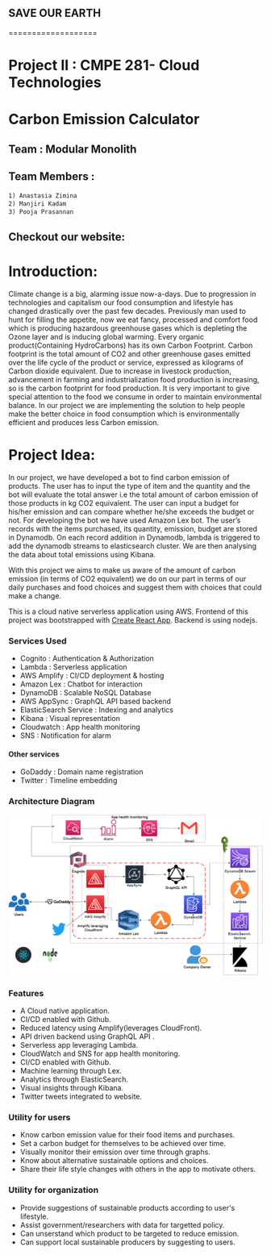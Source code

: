 ## **SAVE OUR EARTH**
===================

# Project II : CMPE 281- Cloud Technologies
# Carbon Emission Calculator
## Team : Modular Monolith
## Team Members :
```
1) Anastasia Zimina
2) Manjiri Kadam
3) Pooja Prasannan
```
## Checkout our website:
# Introduction:
Climate change is a big, alarming issue now-a-days. Due to progression in technologies and capitalism our food consumption and lifestyle has changed drastically over the past few decades. Previously man used to hunt for filling the appetite, now we eat fancy, processed and comfort food which is producing hazardous greenhouse gases which is depleting the Ozone layer and is inducing global warming. Every organic product(Containing HydroCarbons) has its own Carbon Footprint. Carbon footprint is the total amount of CO2 and other greenhouse gases emitted over the life cycle of the product or service, expressed as kilograms of Carbon dioxide equivalent. Due to increase in livestock production, advancement in farming and industrialization food production is increasing, so is the carbon footprint for food production. It is very important to give special attention to the food we consume in order to maintain environmental balance. In our project we are implementing the solution to help people make the better choice in food consumption which is environmentally efficient and produces less Carbon emission.

# Project Idea:
In our project, we have developed a bot to find carbon emission of products. The user has to input the type of item and the quantity and the bot will evaluate the total answer i.e the total amount of carbon emission of those products in kg CO2 equivalent. The user can input a budget for his/her emission and can compare whether he/she exceeds the budget or not. For developing the bot we have used Amazon Lex bot. The user’s records with the items purchased, its quantity, emission, budget are stored in Dynamodb. On each record addition in Dynamodb, lambda is triggered to add the dynamodb streams to elasticsearch cluster. We are then analysing the data about total emissions using Kibana.

With this project we aims to make us aware of the amount of carbon emission (in terms of CO2 equivalent) we do on our part in terms of our daily purchases and food choices and suggest them with choices that could make a change. 

This is a cloud native serverless application using AWS. Frontend of this project was bootstrapped with [Create React App](https://github.com/facebook/create-react-app). Backend is using nodejs.

### **Services Used**
* Cognito							:		Authentication & Authorization
* Lambda  						:		Serverless application
* AWS Amplify  					:		CI/CD deployment &  hosting                 
* Amazon Lex						:		Chatbot for interaction
* DynamoDB						:		Scalable NoSQL Database
* AWS AppSync 					:		GraphQL API based backend
* ElasticSearch Service			:		Indexing and analytics 
* Kibana							:		Visual representation
* Cloudwatch						:		App health monitoring
* SNS							:		Notification for alarm
#### **Other services**
  * GoDaddy : Domain name registration
  * Twitter : Timeline embedding
			

### **Architecture Diagram**

<img src="Architecture_diagram.png">

### **Features**

* A Cloud native application.
* CI/CD enabled with Github.
* Reduced latency using Amplify(leverages CloudFront).
* API driven backend using GraphQL API .
* Serverless app leveraging Lambda.
* CloudWatch and SNS for app health monitoring.
* CI/CD enabled with Github.
* Machine learning through Lex.
* Analytics through ElasticSearch.
* Visual insights through Kibana.
* Twitter tweets integrated to website.


### **Utility for users**

* Know 
 carbon emission
value for their food items and purchases.
* Set a carbon budget for themselves to be achieved over time.
* Visually monitor
their  emission 
over time through graphs.
* Know about 
alternative sustainable
 options and choices.
* Share their life 
style changes with others in the app to motivate others.

### **Utility for organization**
* Provide
 suggestions of 
sustainable 
products  according to user's lifestyle.
* Assist government/researchers
with data for targetted
policy.
* Can unserstand which product to be 
targeted to reduce
emission.
* Can support local sustainable producers by suggesting to users.

































